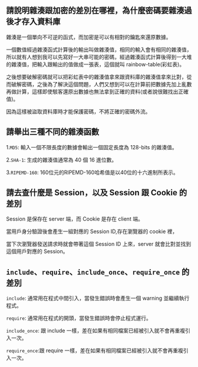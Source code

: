 ## 請說明雜湊跟加密的差別在哪裡，為什麼密碼要雜湊過後才存入資料庫

雜湊是一個單向不可逆的函式，而加密是可以有相對的鑰匙來還原數據。

一個數值經過雜湊函式計算後的輸出叫做雜湊值，相同的輸入會有相同的雜湊值，所以就有人想到我可以先寫好一大串可能的密碼，經過雜湊函式計算後得到一大堆的雜湊值，把輸入跟輸出的值做成一張表，這個就叫 rainbow-table(彩虹表)。

之後想要破解密碼就可以把彩虹表中的雜湊值拿來跟資料庫的雜湊值拿來比對，從而破解密碼，之後為了解決這個問題，人們又想到可以在計算前把數據先加上亂數再做計算，這樣即使駭客還原出數據也無法拿到正確的資料(或者說很難找出正確值)。

因為這樣被盜取資料庫時才能保護密碼，不將正確的密碼外流。

## 請舉出三種不同的雜湊函數

1.`MD5`: 輸入一個不限長度的數據會輸出一個固定長度為 128-bits 的雜湊值。

2.`SHA-1`: 生成的雜湊值通常為 40 個 16 進位數。

3.`RIPEMD-160`: 160位元的RIPEMD-160哈希值是以40位的十六進制所表示。

## 請去查什麼是 Session，以及 Session 跟 Cookie 的差別

Session 是保存在 server 端，而 Cookie 是存在 client 端。

當用戶身分驗證後會產生一組對應的 Session ID,存在瀏覽器的 cookie 裡，

當下次瀏覽器發送請求時就會帶著這個 Session ID 上來，server 就會比對並找到這個用戶對應的 Session。

##  `include`、`require`、`include_once`、`require_once` 的差別

`include`: 通常用在程式中間引入，當發生錯誤時會產生一個 warning 並繼續執行程式。

`require`: 通常用在程式的開頭，當發生錯誤時會停止程式運行。

`include_once`: 跟 include 一樣，差在如果有相同檔案已經被引入就不會再重複引入一次。

`require_once`:跟 require 一樣，差在如果有相同檔案已經被引入就不會再重複引入一次。